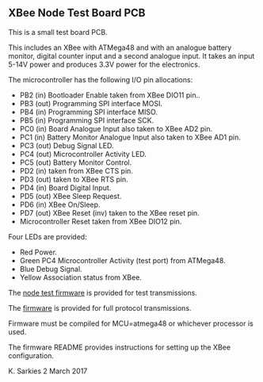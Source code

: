 XBee Node Test Board PCB
------------------------

This is a small test board PCB.

This includes an XBee with ATMega48 and with an analogue battery monitor,
digital counter input and a second analogue input. It takes an input 5-14V power
and produces 3.3V power for the electronics.

The microcontroller has the following I/O pin allocations:

* PB2 (in) Bootloader Enable taken from XBee DIO11 pin..
* PB3 (out) Programming SPI interface MOSI.
* PB4 (in) Programming SPI interface MISO.
* PB5 (in) Programming SPI interface SCK.
* PC0 (in) Board Analogue Input also taken to XBee AD2 pin.
* PC1 (in) Battery Monitor Analogue Input also taken to XBee AD1 pin.
* PC3 (out) Debug Signal LED.
* PC4 (out) Microcontroller Activity LED.
* PC5 (out) Battery Monitor Control.
* PD2 (in) taken from XBee CTS pin.
* PD3 (out) taken to XBee RTS pin.
* PD4 (in) Board Digital Input.
* PD5 (out) XBee Sleep Request.
* PD6 (in) XBee On/Sleep.
* PD7 (out) XBee Reset (inv) taken to the XBee reset pin.
* Microcontroller Reset taken from XBee DIO12 pin.

Four LEDs are provided:
* Red       Power.
* Green     PC4 Microcontroller Activity (test port) from ATMega48.
* Blue      Debug Signal.
* Yellow    Association status from XBee.

The [node test firmware](https://github.com/ksarkies/XBee-Acquisition/tree/master/Development/XBee-node-test) is provided for test transmissions.

The [firmware](https://github.com/ksarkies/XBee-Acquisition/tree/master/XBee-firmware) is provided for full protocol transmissions.

Firmware must be compiled for MCU=atmega48 or whichever processor is used.

The firmware README provides instructions for setting up the XBee configuration.

K. Sarkies
2 March 2017

